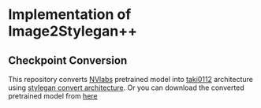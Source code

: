 # Implementation of Image2Stylegan++

## Checkpoint Conversion
This repository converts [NVlabs](https://github.com/NVlabs/stylegan) pretrained model into [taki0112](https://github.com/taki0112/StyleGAN-Tensorflow) architecture using [stylegan convert architecture](https://github.com/aydao/stylegan-convert-architecture). Or you can download the converted pretrained model from [here](https://drive.google.com/file/d/1R4TbOTalsleaK-s-f2VV9b5n8GGYh0t8/view?usp=drive_link)